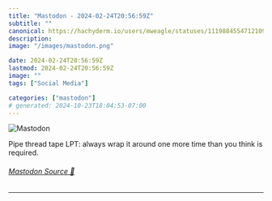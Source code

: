 ```yaml
---
title: "Mastodon - 2024-02-24T20:56:59Z"
subtitle: ""
canonical: https://hachyderm.io/users/mweagle/statuses/111988455471210990
description:
image: "/images/mastodon.png"

date: 2024-02-24T20:56:59Z
lastmod: 2024-02-24T20:56:59Z
image: ""
tags: ["Social Media"]

categories: ["mastodon"]
# generated: 2024-10-23T18:04:53-07:00
---
```

![Mastodon](/images/mastodon.png)

<p>Pipe thread tape LPT: always wrap it around one more time than you think is required.</p>


###### [Mastodon Source 🐘](https://hachyderm.io/@mweagle/111988455471210990)

___

